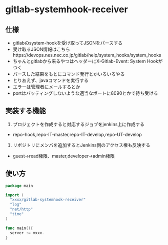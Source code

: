 # gitlab-systemhook-receiver


## 仕様
* gitlabのsystem-hookを受け取ってJSONをパースする
 * 受け取るJSON情報はこちらhttps://devops.nes.nec.co.jp/gitlab/help/system_hooks/system_hooks
 * ちゃんとgitlabから来るやつはヘッダーにX-Gitlab-Event: System Hookがつく
* パースした結果をもとにコマンド発行とかいろいろやる
 * とりあえず、javaコマンドを実行する
 * エラーは管理者にメールするとか
* portはバッティングしないような適当なポートに8090とかで待ち受ける

## 実装する機能
1. プロジェクトを作成すると対応するジョブをjenkins上に作成する
  * repo-hook,repo-IT-master,repo-IT-develop,repo-UT-develop
1. リポジトリにメンバを追加するとJenkins側のアクセス権も反映する
  * guest→read権限、master,developer→admin権限



## 使い方

```go
package main

import (
  "xxxx/gitlab-systemhook-receiver"
  "log"
  "net/http"
  "time"
)

func main(){
  server := xxxx.
}

```
